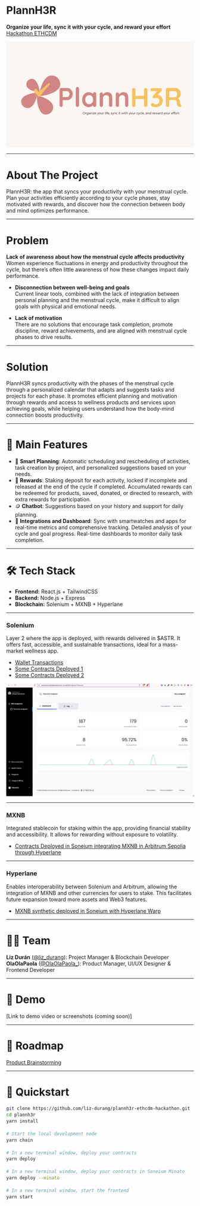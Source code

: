 # PlannH3R

**Organize your life, sync it with your cycle, and reward your effort**  
[Hackathon ETHCDM](https://taikai.network/en/ethcdm/hackathons/ethcdm-2/overview)

![PlannH3R Image](https://github.com/liz-durang/plannh3r-ethcdm-hackathon/blob/main/packages/nextjs/public/PlannH3r%20-%20banner-english.jpg)  

---

# About The Project

PlannH3R: the app that syncs your productivity with your menstrual cycle. Plan your activities efficiently according to your cycle phases, stay motivated with rewards, and discover how the connection between body and mind optimizes performance.

---

# Problem

**Lack of awareness about how the menstrual cycle affects productivity**  
Women experience fluctuations in energy and productivity throughout the cycle, but there’s often little awareness of how these changes impact daily performance.

- **Disconnection between well-being and goals**  
Current linear tools, combined with the lack of integration between personal planning and the menstrual cycle, make it difficult to align goals with physical and emotional needs.

- **Lack of motivation**  
There are no solutions that encourage task completion, promote discipline, reward achievements, and are aligned with menstrual cycle phases to drive results.

---

# Solution

PlannH3R syncs productivity with the phases of the menstrual cycle through a personalized calendar that adapts and suggests tasks and projects for each phase. It promotes efficient planning and motivation through rewards and access to wellness products and services upon achieving goals, while helping users understand how the body-mind connection boosts productivity.

---

# 🚀 Main Features

- 📆 **Smart Planning**: Automatic scheduling and rescheduling of activities, task creation by project, and personalized suggestions based on your needs.
- 🎯 **Rewards**: Staking deposit for each activity, locked if incomplete and released at the end of the cycle if completed. Accumulated rewards can be redeemed for products, saved, donated, or directed to research, with extra rewards for participation.
- 🪙 **Chatbot**: Suggestions based on your history and support for daily planning.
- 📲 **Integrations and Dashboard**: Sync with smartwatches and apps for real-time metrics and comprehensive tracking. Detailed analysis of your cycle and goal progress. Real-time dashboards to monitor daily task completion.

---

# 🛠️ Tech Stack

- **Frontend:** React.js + TailwindCSS  
- **Backend:** Node.js + Express  
- **Blockchain:** Solenium + MXNB + Hyperlane

---

### Solenium

Layer 2 where the app is deployed, with rewards delivered in $ASTR. It offers fast, accessible, and sustainable transactions, ideal for a mass-market wellness app.

- [Wallet Transactions](https://soneium-minato.blockscout.com/address/0x5d4f7Fe457A8B23c2449a585EC980E35275fa469?tab=txs)  
- [Some Contracts Deployed 1](https://soneium-minato.blockscout.com/tx/0x97b5369bab8ad1fb3f2bd65e695093ac72b52a7ce92ccf725bc50674323b191b)  
- [Some Contracts Deployed 2](https://soneium-minato.blockscout.com/tx/0x6b7d6737aaa335b188af6642aa4ede7bf6f5942525dfc225a5b07cb4d1e769c2)  

![Use of SCS](https://github.com/liz-durang/plannh3r-ethcdm-hackathon/blob/main/packages/nextjs/public/RPC-solenium-dashboard.png) 

---

### MXNB

Integrated stablecoin for staking within the app, providing financial stability and accessibility. It allows for rewarding without exposure to volatility.

- [Contracts Deployed in Soneium integrating MXNB in Arbitrum Sepolia through Hyperlane](https://soneium-minato.blockscout.com/tx/0x97b5369bab8ad1fb3f2bd65e695093ac72b52a7ce92ccf725bc50674323b191b)

---

### Hyperlane

Enables interoperability between Solenium and Arbitrum, allowing the integration of MXNB and other currencies for users to stake. This facilitates future expansion toward more assets and Web3 features.

- [MXNB synthetic deployed in Soneium with Hyperlane Warp](https://soneium-minato.blockscout.com/tx/0x55d6cb4939a3117f1b37e713ad7544b87ba257d1b6fa971dee6e5613164a5a97)

---

# 👩‍💻 Team

**Liz Durán** ([@liz_durang](https://x.com/liz_durang)): Project Manager & Blockchain Developer  
**OlaOlaPaola** ([@OlaOlaPaola_](https://x.com/OlaOlaPaola_)): Product Manager, UI/UX Designer & Frontend Developer

---

# 🎥 Demo

[Link to demo video or screenshots (coming soon)]

---

# 🧠 Roadmap

[Product Brainstorming](https://excalidraw.com/#room=cb5c7afbcfec9a71b3d1,K8rQ551ONr-fUOwsnV_ZJw)

---

# 📌 Quickstart

```bash
git clone https://github.com/liz-durang/plannh3r-ethcdm-hackathon.git
cd plannh3r
yarn install

# Start the local development node
yarn chain

# In a new terminal window, deploy your contracts
yarn deploy

# In a new terminal window, deploy your contracts in Soneium Minato
yarn deploy --minato

# In a new terminal window, start the frontend
yarn start
